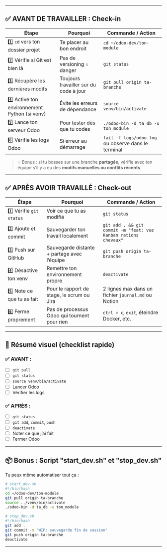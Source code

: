 
---

## ✅ AVANT DE TRAVAILLER : Check-in

| Étape                                         | Pourquoi                               | Commande / Action                                   |
| --------------------------------------------- | -------------------------------------- | --------------------------------------------------- |
| 1️⃣ `cd` vers ton dossier projet              | Te placer au bon endroit               | `cd ~/odoo-dev/ton-module`                          |
| 2️⃣ Vérifie si Git est bien là                | Pas de versioning = danger             | `git status`                                        |
| 3️⃣ Récupère les dernières modifs             | Toujours travailler sur du code à jour | `git pull origin ta-branche`                        |
| 4️⃣ Active ton environnement Python (si venv) | Évite les erreurs de dépendance        | `source venv/bin/activate`                          |
| 5️⃣ Lance ton serveur Odoo                    | Pour tester dès que tu codes           | `./odoo-bin -d ta_db -u ton_module`                 |
| 6️⃣ Vérifie les logs Odoo                     | Si erreur au démarrage                 | `tail -f logs/odoo.log` ou observe dans le terminal |

> 💡 Bonus : si tu bosses sur une branche **partagée**, vérifie avec ton équipe s’il y a eu des **modifs manuelles ou conflits récents**.

---

## ✅ APRÈS AVOIR TRAVAILLÉ : Check-out

| Étape                      | Pourquoi                                     | Commande / Action                                               |
| -------------------------- | -------------------------------------------- | --------------------------------------------------------------- |
| 1️⃣ Vérifie `git status`   | Voir ce que tu as modifié                    | `git status`                                                    |
| 2️⃣ Ajoute et commit       | Sauvegarder ton travail localement           | `git add . && git commit -m "feat: vue Kanban rations chevaux"` |
| 3️⃣ Push sur GitHub        | Sauvegarde distante + partage avec l’équipe  | `git push origin ta-branche`                                    |
| 4️⃣ Désactive ton venv     | Remettre ton environnement propre            | `deactivate`                                                    |
| 5️⃣ Note ce que tu as fait | Pour le rapport de stage, le scrum ou Jira   | 2 lignes max dans un fichier `journal.md` ou Notion             |
| 6️⃣ Ferme proprement       | Pas de processus Odoo qui tournent pour rien | `ctrl + c`, `exit`, éteindre Docker, etc.                       |

---

## 🧠 Résumé visuel (checklist rapide)

### ✅ AVANT :

* [ ] `git pull`
* [ ] `git status`
* [ ] `source venv/bin/activate`
* [ ] Lancer Odoo
* [ ] Vérifier les logs

### ✅ APRÈS :

* [ ] `git status`
* [ ] `git add`, `commit`, `push`
* [ ] `deactivate`
* [ ] Noter ce que j’ai fait
* [ ] Fermer Odoo

---

## 📦 Bonus : Script "start\_dev.sh" et "stop\_dev.sh"

Tu peux même automatiser tout ça :

```bash
# start_dev.sh
#!/bin/bash
cd ~/odoo-dev/ton-module
git pull origin ta-branche
source ../venv/bin/activate
./odoo-bin -d ta_db -u ton_module
```

```bash
# stop_dev.sh
#!/bin/bash
git add .
git commit -m "WIP: sauvegarde fin de session"
git push origin ta-branche
deactivate
```

---
